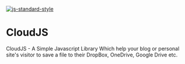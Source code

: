 [![js-standard-style](https://img.shields.io/badge/code%20style-standard-brightgreen.svg?style=flat)](https://github.com/feross/standard)
# CloudJS
CloudJS - A Simple Javascript Library Which help your blog or personal site's visitor to save a file to their DropBox, OneDrive, Google Drive etc.
